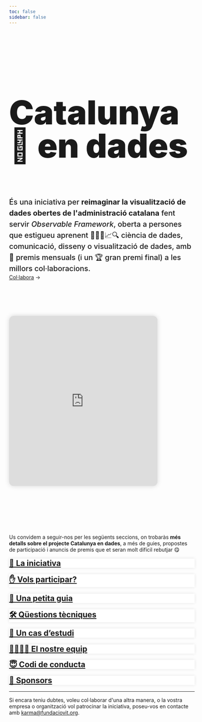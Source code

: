 ```yaml
---
toc: false
sidebar: false
---
```


<style>

.hero {
  display: flex;
  flex-direction: column;
  font-family: var(--sans-serif);
  margin: 4rem 0 6rem;
  text-wrap: balance;
}

.hero h1 {
  max-width: 36rem;
  padding-bottom: 2rem;
  font-size: 14vw;
  font-weight: 900;
  line-height: 1;
  background-clip: text;
}

.hero h2 {
  margin: 0;
  max-width: 100%;
  font-size: 20px;
  font-style: initial;
  font-weight: 500;
  line-height: 1.5;
  color: var(--theme-foreground-muted);
}

.card {
  background-color:white;
  border: none;
  box-shadow: 0 0 .5rem rgba(0,0,0,0.1);
}

.card h2 {
  margin-top: 1rem;
}

iframe {
  width: 100%;
  border:none;
  -ms-zoom: 0.8;
  -moz-transform: scale(0.8);
  -moz-transform-origin: 0 0;
  -o-transform: scale(0.8);
  -o-transform-origin: 0 0;
  -webkit-transform: scale(0.8);
  -webkit-transform-origin: 0 0;
  height: 36rem;
  border-radius: 1rem;
  box-shadow: 0 0 1rem rgba(0,0,0,0.15);
  pointer-events:none;
}

#observablehq-footer {
  display:none;
}

.endnote {
  font-family: var(--sans-serif);
  color: var(--theme-foreground-muted);
}

@media (min-width: 640px) {
  .hero h1 {
    font-size: 90px;
  }
}

</style>

<div class="hero">
  <h1>Catalunya 👀 en dades</h1>
  <h2>És una iniciativa per <b>reimaginar la visualització de dades obertes de l'administració catalana</b> fent servir <em>Observable Framework</em>, oberta a persones que estigueu aprenent 🧑‍💻📓📈🔍 ciència de dades, comunicació, disseny o visualització de dades, amb 🏅 premis mensuals (i un 🏆 gran premi final) a les millors col·laboracions.</h2>
  <a href="/pages/participa.html">Col·labora<span style="display: inline-block; margin-left: 0.25rem;">→</span></a>
</div>

<iframe id="iframe" scrolling="no" src="https://sequera.fndvit.org/"></iframe>

Us convidem a seguir-nos per les següents seccions, on trobaràs **més detalls sobre el projecte Catalunya en dades**, a més de guies, propostes de participació i anuncis de premis que et seran molt difícil rebutjar 😋

<div class="grid grid-cols-4">
  <div class="card">
    <h2><a href="/pages/iniciativa.html">🚀 La iniciativa</a></h2>
  </div>
  <div class="card">
    <h2><a href="/pages/participa.html">✋ Vols participar?</a></h2>
  </div>
  <div class="card">
    <h2><a href="/pages/guia.html">🎨 Una petita guia</a></h2>
  </div>
  <div class="card">
    <h2><a href="/pages/preguntes-tecniques.html">🛠️ Qüestions tècniques</a></h2>
  </div>
  <div class="card">
    <h2><a href="/pages/exemples.html">🎯 Un cas d’estudi</a></h2>
  </div>
  <div class="card">
    <h2><a href="/pages/equip.html">👩‍👩‍👧‍👦 El nostre equip</a></h2>
  </div>
  <div class="card">
    <h2><a href="/pages/codi-de-conducta.html">😇 Codi de conducta</a></h2>
  </div>
  <div class="card">
    <h2><a href="/pages/sponsors.html">💎 Sponsors</a></h2>
  </div>
</div>

--- 
<p class="endnote">Si encara teniu dubtes, voleu col·laborar d'una altra manera, o la vostra empresa o organització vol patrocinar la iniciativa, poseu-vos en contacte amb <a href="mailto:karma@fundaciovit.org">karma@fundaciovit.org</a>.</p>